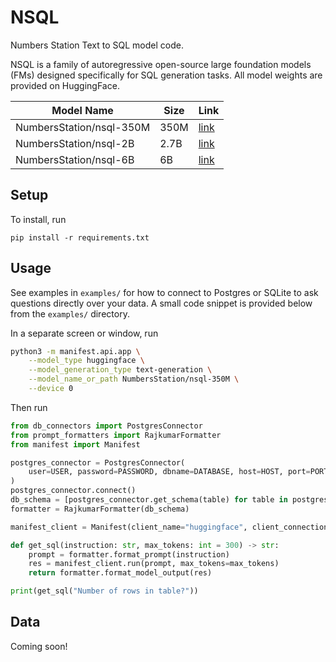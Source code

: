 # NSQL
Numbers Station Text to SQL model code.

NSQL is a family of autoregressive open-source large foundation models (FMs) designed specifically for SQL generation tasks. All model weights are provided on HuggingFace.

| Model Name | Size | Link |
| ---------- | ---- | ------- |
| NumbersStation/nsql-350M | 350M | [link](https://huggingface.co/NumbersStation/nsql-350M)
| NumbersStation/nsql-2B   | 2.7B   | [link](https://huggingface.co/NumbersStation/nsql-2B)
| NumbersStation/nsql-6B   | 6B   | [link](https://huggingface.co/NumbersStation/nsql-6B)

## Setup
To install, run
```
pip install -r requirements.txt
```

## Usage
See examples in `examples/` for how to connect to Postgres or SQLite to ask questions directly over your data. A small code snippet is provided below from the `examples/` directory.

In a separate screen or window, run
```bash
python3 -m manifest.api.app \
    --model_type huggingface \
    --model_generation_type text-generation \
    --model_name_or_path NumbersStation/nsql-350M \
    --device 0
```

Then run

```python
from db_connectors import PostgresConnector
from prompt_formatters import RajkumarFormatter
from manifest import Manifest

postgres_connector = PostgresConnector(
    user=USER, password=PASSWORD, dbname=DATABASE, host=HOST, port=PORT
)
postgres_connector.connect()
db_schema = [postgres_connector.get_schema(table) for table in postgres_connector.get_tables()]
formatter = RajkumarFormatter(db_schema)

manifest_client = Manifest(client_name="huggingface", client_connection="http://127.0.0.1:5000")

def get_sql(instruction: str, max_tokens: int = 300) -> str:
    prompt = formatter.format_prompt(instruction)
    res = manifest_client.run(prompt, max_tokens=max_tokens)
    return formatter.format_model_output(res)

print(get_sql("Number of rows in table?"))
```

## Data
Coming soon!